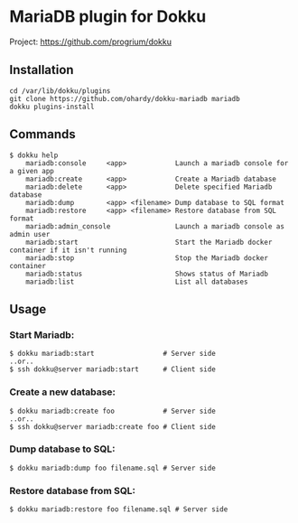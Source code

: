 # MariaDB plugin for Dokku

Project: https://github.com/progrium/dokku

## Installation

```
cd /var/lib/dokku/plugins
git clone https://github.com/ohardy/dokku-mariadb mariadb
dokku plugins-install
```


## Commands
```
$ dokku help
    mariadb:console     <app>            Launch a mariadb console for a given app
    mariadb:create      <app>            Create a Mariadb database
    mariadb:delete      <app>            Delete specified Mariadb database
    mariadb:dump        <app> <filename> Dump database to SQL format
    mariadb:restore     <app> <filename> Restore database from SQL format
    mariadb:admin_console                Launch a mariadb console as admin user
    mariadb:start                        Start the Mariadb docker container if it isn't running
    mariadb:stop                         Stop the Mariadb docker container
    mariadb:status                       Shows status of Mariadb
    mariadb:list                         List all databases
```

## Usage

### Start Mariadb:
```
$ dokku mariadb:start                 # Server side
..or..
$ ssh dokku@server mariadb:start      # Client side

```

### Create a new database:
```
$ dokku mariadb:create foo            # Server side
..or..
$ ssh dokku@server mariadb:create foo # Client side
```

### Dump database to SQL:
```
$ dokku mariadb:dump foo filename.sql # Server side
```

### Restore database from SQL:
```
$ dokku mariadb:restore foo filename.sql # Server side
```
